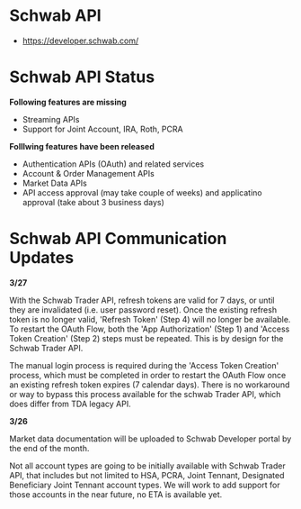 # Schwab API

* https://developer.schwab.com/

# Schwab API Status

**Following features are missing**

* Streaming APIs
* Support for Joint Account, IRA, Roth, PCRA

**Folllwing features have been released**

* Authentication APIs (OAuth) and related services
* Account & Order Management APIs
* Market Data APIs
* API access approval (may take couple of weeks) and applicatino approval (take about 3 business days)

# Schwab API Communication Updates

**3/27**

With the Schwab Trader API, refresh tokens are valid for 7 days, or until they are invalidated (i.e. user password reset). 
Once the existing refresh token is no longer valid, 'Refresh Token' (Step 4) will no longer be available. 
To restart the OAuth Flow, both the 'App Authorization' (Step 1) and 'Access Token Creation' (Step 2) steps must be repeated.
This is by design for the Schwab Trader API.

The manual login process is required during the 'Access Token Creation' process, which must be completed in order to restart
the OAuth Flow once an existing refresh token expires (7 calendar days).
There is no workaround or way to bypass this process available for the schwab Trader API, which does differ from TDA legacy API.

**3/26**

Market data documentation will be uploaded to Schwab Developer portal by the end of the month.

Not all account types are going to be initially available with Schwab Trader API, that includes but not limited to HSA, PCRA,
Joint Tennant, Designated Beneficiary Joint Tennant account types. We will work to add support for those accounts in the near
future, no ETA is available yet.

